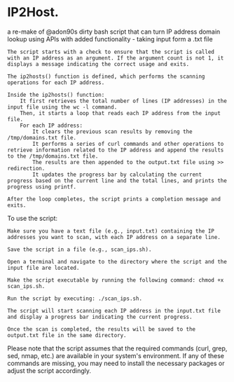 # IP2Host.
a re-make of @adon90s dirty bash script that can turn IP address domain lookup using APIs with added functionality - taking input form a .txt file 

    The script starts with a check to ensure that the script is called with an IP address as an argument. If the argument count is not 1, it displays a message indicating the correct usage and exits.

    The ip2hosts() function is defined, which performs the scanning operations for each IP address.

    Inside the ip2hosts() function:
        It first retrieves the total number of lines (IP addresses) in the input file using the wc -l command.
        Then, it starts a loop that reads each IP address from the input file.
        For each IP address:
            It clears the previous scan results by removing the /tmp/domains.txt file.
            It performs a series of curl commands and other operations to retrieve information related to the IP address and append the results to the /tmp/domains.txt file.
            The results are then appended to the output.txt file using >> redirection.
            It updates the progress bar by calculating the current progress based on the current line and the total lines, and prints the progress using printf.

    After the loop completes, the script prints a completion message and exits.

To use the script:

    Make sure you have a text file (e.g., input.txt) containing the IP addresses you want to scan, with each IP address on a separate line.

    Save the script in a file (e.g., scan_ips.sh).

    Open a terminal and navigate to the directory where the script and the input file are located.

    Make the script executable by running the following command: chmod +x scan_ips.sh.

    Run the script by executing: ./scan_ips.sh.

    The script will start scanning each IP address in the input.txt file and display a progress bar indicating the current progress.

    Once the scan is completed, the results will be saved to the output.txt file in the same directory.

Please note that the script assumes that the required commands (curl, grep, sed, nmap, etc.) are available in your system's environment. If any of these commands are missing, you may need to install the necessary packages or adjust the script accordingly.
